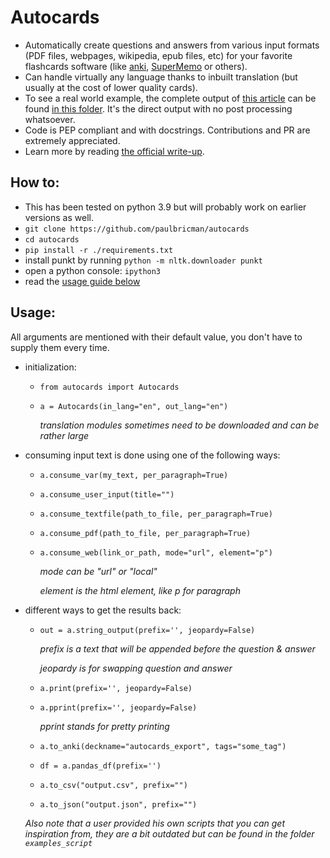 # Autocards

- Automatically create questions and answers from various input formats (PDF files, webpages, wikipedia, epub files, etc) for your favorite flashcards software (like [anki](https://apps.ankiweb.net/), [SuperMemo](https://supermemo.guru/wiki/SuperMemo) or others).
- Can handle virtually any language thanks to inbuilt translation (but usually at the cost of lower quality cards).
- To see a real world example, the complete output of [this article](https://www.biography.com/political-figure/philip-ii-of-macedon) can be found [in this folder](./output_example/). It's the direct output with no post processing whatsoever.
- Code is PEP compliant and with docstrings. Contributions and PR are extremely appreciated.
- Learn more by reading [the official write-up](https://paulbricman.com/thoughtware/autocards).

## How to:

- This has been tested on python 3.9 but will probably work on earlier versions as well.
- `git clone https://github.com/paulbricman/autocards`
- `cd autocards`
- `pip install -r ./requirements.txt`
- install punkt by running `python -m nltk.downloader punkt`
- open a python console: `ipython3`
- read the [usage guide below](#Usage)

## Usage:
All arguments are mentioned with their default value, you don't have to supply them every time.

* initialization:
    * `from autocards import Autocards`
    * `a = Autocards(in_lang="en", out_lang="en")`

       *translation modules sometimes need to be downloaded and can be rather large*

* consuming input text is done using one of the following ways:
    * `a.consume_var(my_text, per_paragraph=True)`
    * `a.consume_user_input(title="")`
    * `a.consume_textfile(path_to_file, per_paragraph=True)`
    * `a.consume_pdf(path_to_file, per_paragraph=True)`
    * `a.consume_web(link_or_path, mode="url", element="p")`

       *mode can be "url" or "local"*

       *element is the html element, like p for paragraph*

* different ways to get the results back:
    * `out = a.string_output(prefix='', jeopardy=False)`

       *prefix is a text that will be appended before the question & answer*

       *jeopardy is for swapping question and answer*

    * `a.print(prefix='', jeopardy=False)`
    * `a.pprint(prefix='', jeopardy=False)`

       *pprint stands for pretty printing*

    * `a.to_anki(deckname="autocards_export", tags="some_tag")`
    * `df = a.pandas_df(prefix='')`
    * `a.to_csv("output.csv", prefix="")`
    * `a.to_json("output.json", prefix="")`

    *Also note that a user provided his own scripts that you can get inspiration from, they are a bit outdated but can be found in the folder `examples_script`*
